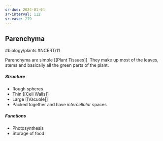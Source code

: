 ```yaml
---
sr-due: 2024-01-04
sr-interval: 112
sr-ease: 279
---
```

## Parenchyma
#biology/plants #NCERT/11 

Parenchyma are simple [[Plant Tissues]]. They make up most of the leaves, stems and basically all the green parts of the plant.

##### Structure
- Rough spheres
- Thin [[Cell Walls]]
- Large [[Vacuole]] 
- Packed together and have *intercellular* spaces
##### Functions
- Photosynthesis
- Storage of food
